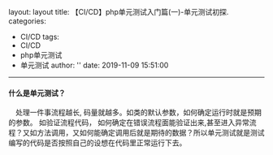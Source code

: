 layout: layout
title: 【CI/CD】php单元测试入门篇(一)-单元测试初探.
categories:
  - CI/CD
tags:
  - CI/CD
  - php单元测试
  - 单元测试
author: ''
date: 2019-11-09 15:51:00
---

#### 什么是单元测试？
&emsp;处理一件事流程越长, 码量就越多。如类的默认参数，如何确定运行时就是预期的参数。 如验证流程代码， 如何确定在错误流程面能验证出来,甚至进入异常流程？又如方法调用，又如何能确定调用后就是期待的数据？所以单元测试就是测试编写的代码是否按照自己的设想在代码里正常运行下去。 
<!--more-->

